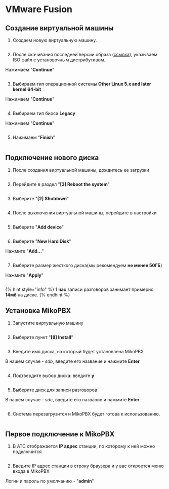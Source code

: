 # VMware Fusion

## Создание виртуальной машины

1. Создаем новую виртуальную машину.

<figure><img src="../../.gitbook/assets/image (9).png" alt=""><figcaption></figcaption></figure>

2. После скачивания последней версии образа ([ссылка](https://www.askozia.ru/download/)), указываем ISO файл с установочным дистрибутивом.

Нажимаем "**Continue**"

<figure><img src="../../.gitbook/assets/2 (38).png" alt=""><figcaption></figcaption></figure>

3. Выбираем тип операционной системы **Other Linux 5.x and later kernel 64-bit**

Нажимаем "**Continue**"

<figure><img src="../../.gitbook/assets/22 (1).png" alt=""><figcaption></figcaption></figure>

4. Выбираем тип биоса **Legacy**

Нажимаем "**Continue**"

<figure><img src="../../.gitbook/assets/4 (1) (1).png" alt=""><figcaption></figcaption></figure>

5. Нажимаем "**Finish**"

<figure><img src="../../.gitbook/assets/5 (13).png" alt=""><figcaption></figcaption></figure>

## Подключение нового диска

1. После создания виртуальной машины, дождитесь ее загрузки

<figure><img src="../../.gitbook/assets/6 (20).png" alt=""><figcaption></figcaption></figure>

2. Перейдите в раздел "**\[3] Reboot the system**"

<figure><img src="../../.gitbook/assets/7 (1) (1).png" alt=""><figcaption></figcaption></figure>

3. Выберите "**\[2]** **Shutdown**"

<figure><img src="../../.gitbook/assets/8 (9).png" alt=""><figcaption></figcaption></figure>

4. После выключения виртуальной машины, перейдите в настройки

<figure><img src="../../.gitbook/assets/9 (3).png" alt=""><figcaption></figcaption></figure>

5. Выберите "**Add device**"

<figure><img src="../../.gitbook/assets/10 (6).png" alt=""><figcaption></figcaption></figure>

6. Выберите "**New Hard Disk**"

Нажмите "**Add...**"

<figure><img src="../../.gitbook/assets/11 (13).png" alt=""><figcaption></figcaption></figure>

7. Выберите размер жесткого диска(мы рекомендуем **не менее 50ГБ**)

Нажмите "**Apply**"

<figure><img src="../../.gitbook/assets/12 (3).png" alt=""><figcaption></figcaption></figure>

{% hint style="info" %}
**1 час** записи разговоров занимает примерно **14мб** на диске.
{% endhint %}

## Установка MikoPBX&#x20;

1. Запустите виртуальную машину

<figure><img src="../../.gitbook/assets/13 (6).png" alt=""><figcaption></figcaption></figure>

2. Выберите пункт "**\[8] Install**"

<figure><img src="../../.gitbook/assets/14 (2).png" alt=""><figcaption></figcaption></figure>

3. Введите имя диска, на который будет установлена MikoPBX&#x20;

В нашем случае - _sdb_, введите его название и нажмите **Enter**

<figure><img src="../../.gitbook/assets/15 (4).png" alt=""><figcaption></figcaption></figure>

4. Подтвердите выбор диска: введите **y**

<figure><img src="../../.gitbook/assets/16 (5).png" alt=""><figcaption></figcaption></figure>

5. Выберите диск для записи разговоров&#x20;

В нашем случае - _sdc_, введите его название и нажмите **Enter**

<figure><img src="../../.gitbook/assets/17 (5).png" alt=""><figcaption></figcaption></figure>

6. Система перезагрузится и MikoPBX будет готова к использованию.

<figure><img src="../../.gitbook/assets/18 (1).png" alt=""><figcaption></figcaption></figure>

## Первое подключение к MikoPBX

1. В АТС отображается **IP адрес** станции, по которому к ней можно подключится&#x20;

<figure><img src="../../.gitbook/assets/19.png" alt=""><figcaption></figcaption></figure>

2. Введите IP адрес станции в строку браузера и у вас откроется меню входа в MIkoPBX&#x20;

Логин и пароль по умолчанию - "**admin**"

<figure><img src="../../.gitbook/assets/20 (3).png" alt=""><figcaption></figcaption></figure>
